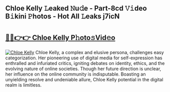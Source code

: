 ## Chloe Kelly 𝙻eaked 𝙽u𝚍e - Part-8cd 𝚅𝚒deo B𝚒kini 𝙿hotos - Hot All 𝙻eaks j7icN

# <h2><a href="http://ld0mh7t.urlbe.top/?page=Chloe+Kelly">🔗🔗👉👉 Chloe Kelly P𝚑oto𝚜Vid𝚎o</a></h2>

[![Chloe Kelly](https://i.imgur.com/eBuTRDB.gif)](http://ld0mh7t.urlbe.top/?page=Chloe+Kelly)
Chloe Kelly, a complex and elusive persona, challenges easy categorization. Her pioneering use of digital media for self-expression has enthralled and infuriated critics, igniting debates on identity, ethics, and the evolving nature of online societies. Though her future direction is unclear, her influence on the online community is indisputable. Boasting an unyielding resolve and undeniable allure, Chloe Kelly potential in the digital realm is limitless.
